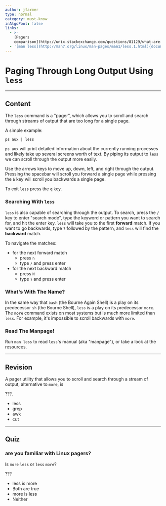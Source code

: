 ```yaml
---
author: jfarmer
type: normal
category: must-know
inAlgoPool: false
links:
  - >-
    [Pagers
    comparison](http://unix.stackexchange.com/questions/81129/what-are-the-differences-between-most-more-and-less){website}
  - '[man less](http://man7.org/linux/man-pages/man1/less.1.html){documentation}'
---
```


# Paging Through Long Output Using `less`


---

## Content

The `less` command is a "pager", which allows you to scroll and search through streams of output that are too long for a single page.

A simple example:

```plain-text
ps aux | less
```

`ps aux` will print detailed information about the currently running processes and likely take up several screens worth of text.  By piping its output to `less` we can scroll through the output more easily.

Use the arrows keys to move up, down, left, and right through the output.  Pressing the spacebar will scroll you forward a single page while pressing the `b` key will scroll you backwards a single page.

To exit `less` press the `q` key.

### Searching With `less`

`less` is also capable of searching through the output. To search, press the `/` key to enter "search mode", type the keyword or pattern you want to search for, and hit the enter key. `less` will take you to the first **forward** match. If you want to go backwards, type `?` followed by the pattern, and `less` will find the **backward** match.

To navigate the matches:

- for the next forward match
  - press `n`
  - type `/` and press enter
- for the next backward match
  - press `N`
  - type `?` and press enter

### What's With The Name?

In the same way that `bash` (the Bourne Again Shell) is a play on its predecessor `sh` (the Bourne Shell), `less` is a play on its predecessor `more`.  The `more` command exists on most systems but is much more limited than `less`.  For example, it's impossible to scroll backwards with `more`.

### Read The Manpage!

Run `man less` to read `less`'s manual (aka "manpage"), or take a look at the resources.


---

## Revision

A pager utility that allows you to scroll and search through a stream of output, alternative to `more`,  is

???.

- less
- grep
- awk
- cut


---

## Quiz

### are you familiar with Linux pagers?


Is `more` `less` or `less` `more`?

???

- less is more
- Both are true
- more is less
- Neither
 
